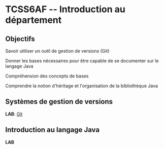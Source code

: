 TCSS6AF -- Introduction au département
====

## Objectifs
Savoir utiliser un outil de gestion de versions (Git)

Donner les bases nécessaires pour être capable de se documenter sur le langage Java

Compréhension des concepts de bases

Comprendre la notion d'héritage et l'organisation de la bibliothèque Java

## Systèmes de gestion de versions 
**LAB**: [Git](https://github.com/pemoreau/tcss6af-introdep/blob/master/labs/git.md)

## Introduction au langage Java
**LAB**

